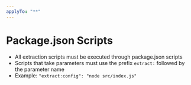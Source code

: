 ```yaml
---
applyTo: "**"
---
```


# Package.json Scripts

- All extraction scripts must be executed through package.json scripts
- Scripts that take parameters must use the prefix `extract:` followed by the
  parameter name
- Example: `"extract:config": "node src/index.js"`
